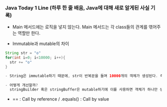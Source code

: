 ### Java Today 1 Line (하루 한 줄 배움, Java에 대해 새로 알게된 사실 기록)

- Main 메서드에는 로직을 넣지 않는다. Main 메서드는 각 class들의 관계를 엮어주는 역할만 한다.

- Immutable과 mutable의 차이
```java
String str = "o"
for(int i=0; i<10000; i++){
  str += "o"
}

- String은 immutable하기 때문에, str이 반복문을 돌며 10000개의 객체가 생성된다. 즉, 10000개의 메모리를 잡아먹는다는 의미이다. 프로그램이 동작하고 garbage collector에 의해 정리되지만, g.c가 사용되는 순간 프로그램의 성능이 저하된다.
  
- 어떻게 개선할까?
  stringBuilder 혹은 stringBuffer은 mutable하기에 이를 사용하면 객체가 하나만 생성되기에 메모리를 절약할 수 있다.
```

- == : Call by reference / .equals() : Call by value
